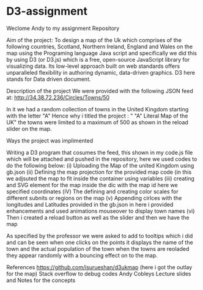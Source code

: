 # D3-assignment
Weclome Andy to my assignment Repository 

Aim of the project: To design a map of the Uk which comprises of the following countries, Scotland, Northern Ireland, England and Wales on the map 
using the Programing language Java script and specifically we did this by using D3 (or D3.js) which is a free, open-source JavaScript library for visualizing data. Its low-level approach built on web standards offers unparalleled flexibility in authoring dynamic, data-driven graphics. D3 here stands for Data driven document. 

Description of the project 
We were provided with the following JSON feed at: http://34.38.72.236/Circles/Towns/50

In it we had a random collection of towns in the United Kingdom starting with the letter "A" 
Hence why i titled the project : " "A" Literal Map of the UK" the towns were limited to a maximum of 500 as shown in the reload slider on the map.

Ways the project was implimented 

Writing a D3 program that cosumes the feed, this shown in my code.js file which will be attached and pushed in the repository, here we used codes to do the following below: 
(i) Uploading the Map of the united Kingdom using gb.json
(ii) Defining the map projection for the provided map code (in this we adjsuted the map to fit inside the container using variables
(iii) creating and SVG element for the map inside the dic with the map id here we specified coordinates 
(iV) The defining and creating color scales for different subnits or regions on the map
(v) Appending cirlces with the longitudes and Latitudes provided in the gb.json in here i provided enhancements and used animations mouseover to display town names 
(vi) Then i created a reload button as well as the slider and then we have the map



As specified by the professor we were asked to add to tooltips which i did and can be seen when one clicks on the points it displays the name of the town and the actual population of the town
when the towns are reoladed they appear randomly with a bouncing effect on to the map.

References 
https://github.com/isurueshan/d3ukmap (here i got the outlay for the map) 
Stack overflow to debug codes 
Andy Cobleys Lecture slides and Notes for the concepts 
